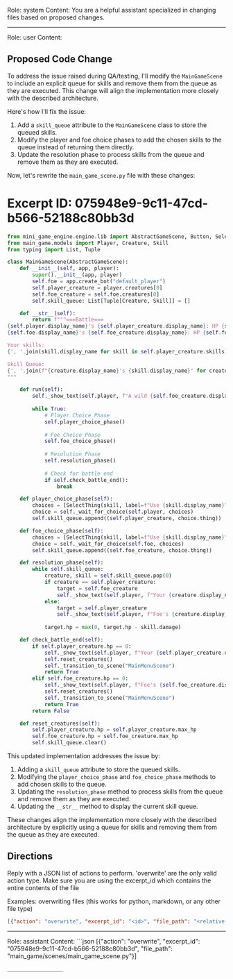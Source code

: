 Role: system
Content: You are a helpful assistant specialized in changing files based on proposed changes.
__________________
Role: user
Content: 
## Proposed Code Change
To address the issue raised during QA/testing, I'll modify the `MainGameScene` to include an explicit queue for skills and remove them from the queue as they are executed. This change will align the implementation more closely with the described architecture.

Here's how I'll fix the issue:

1. Add a `skill_queue` attribute to the `MainGameScene` class to store the queued skills.
2. Modify the player and foe choice phases to add the chosen skills to the queue instead of returning them directly.
3. Update the resolution phase to process skills from the queue and remove them as they are executed.

Now, let's rewrite the `main_game_scene.py` file with these changes:

# Excerpt ID: 075948e9-9c11-47cd-b566-52188c80bb3d
```python main_game/scenes/main_game_scene.py
from mini_game_engine.engine.lib import AbstractGameScene, Button, SelectThing
from main_game.models import Player, Creature, Skill
from typing import List, Tuple

class MainGameScene(AbstractGameScene):
    def __init__(self, app, player):
        super().__init__(app, player)
        self.foe = app.create_bot("default_player")
        self.player_creature = player.creatures[0]
        self.foe_creature = self.foe.creatures[0]
        self.skill_queue: List[Tuple[Creature, Skill]] = []

    def __str__(self):
        return f"""===Battle===
{self.player.display_name}'s {self.player_creature.display_name}: HP {self.player_creature.hp}/{self.player_creature.max_hp}
{self.foe.display_name}'s {self.foe_creature.display_name}: HP {self.foe_creature.hp}/{self.foe_creature.max_hp}

Your skills:
{', '.join(skill.display_name for skill in self.player_creature.skills)}

Skill Queue:
{', '.join(f"{creature.display_name}'s {skill.display_name}" for creature, skill in self.skill_queue)}
"""

    def run(self):
        self._show_text(self.player, f"A wild {self.foe_creature.display_name} appeared!")
        
        while True:
            # Player Choice Phase
            self.player_choice_phase()
            
            # Foe Choice Phase
            self.foe_choice_phase()
            
            # Resolution Phase
            self.resolution_phase()
            
            # Check for battle end
            if self.check_battle_end():
                break

    def player_choice_phase(self):
        choices = [SelectThing(skill, label=f"Use {skill.display_name}") for skill in self.player_creature.skills]
        choice = self._wait_for_choice(self.player, choices)
        self.skill_queue.append((self.player_creature, choice.thing))

    def foe_choice_phase(self):
        choices = [SelectThing(skill, label=f"Use {skill.display_name}") for skill in self.foe_creature.skills]
        choice = self._wait_for_choice(self.foe, choices)
        self.skill_queue.append((self.foe_creature, choice.thing))

    def resolution_phase(self):
        while self.skill_queue:
            creature, skill = self.skill_queue.pop(0)
            if creature == self.player_creature:
                target = self.foe_creature
                self._show_text(self.player, f"Your {creature.display_name} used {skill.display_name}!")
            else:
                target = self.player_creature
                self._show_text(self.player, f"Foe's {creature.display_name} used {skill.display_name}!")
            
            target.hp = max(0, target.hp - skill.damage)

    def check_battle_end(self):
        if self.player_creature.hp == 0:
            self._show_text(self.player, f"Your {self.player_creature.display_name} fainted! You lost the battle.")
            self.reset_creatures()
            self._transition_to_scene("MainMenuScene")
            return True
        elif self.foe_creature.hp == 0:
            self._show_text(self.player, f"Foe's {self.foe_creature.display_name} fainted! You won the battle!")
            self.reset_creatures()
            self._transition_to_scene("MainMenuScene")
            return True
        return False

    def reset_creatures(self):
        self.player_creature.hp = self.player_creature.max_hp
        self.foe_creature.hp = self.foe_creature.max_hp
        self.skill_queue.clear()
```

This updated implementation addresses the issue by:

1. Adding a `skill_queue` attribute to store the queued skills.
2. Modifying the `player_choice_phase` and `foe_choice_phase` methods to add chosen skills to the queue.
3. Updating the `resolution_phase` method to process skills from the queue and remove them as they are executed.
4. Updating the `__str__` method to display the current skill queue.

These changes align the implementation more closely with the described architecture by explicitly using a queue for skills and removing them from the queue as they are executed.

## Directions
Reply with a JSON list of actions to perform. 'overwrite' are the only valid action type. 
Make sure you are using the excerpt_id which contains the entire contents of the file

Examples:
overwriting files (this works for python, markdown, or any other file type)
```json output_example1
[{"action": "overwrite", "excerpt_id": "<id>", "file_path": "<relative file path>"}]
```

__________________
Role: assistant
Content: ```json
[{"action": "overwrite", "excerpt_id": "075948e9-9c11-47cd-b566-52188c80bb3d", "file_path": "main_game/scenes/main_game_scene.py"}]
```
__________________
